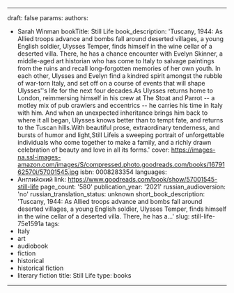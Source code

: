 ---
draft: false
params:
  authors:
  - Sarah Winman
  bookTitle: Still Life
  book_description: 'Tuscany, 1944: As Allied troops advance and bombs fall around
    deserted villages, a young English soldier, Ulysses Temper, finds himself in the
    wine cellar of a deserted villa. There, he has a chance encounter with Evelyn
    Skinner, a middle-aged art historian who has come to Italy to salvage paintings
    from the ruins and recall long-forgotten memories of her own youth. In each other,
    Ulysses and Evelyn find a kindred spirit amongst the rubble of war-torn Italy,
    and set off on a course of events that will shape Ulysses''s life for the next
    four decades.As Ulysses returns home to London, reimmersing himself in his crew
    at The Stoat and Parrot -- a motley mix of pub crawlers and eccentrics -- he carries
    his time in Italy with him. And when an unexpected inheritance brings him back
    to where it all began, Ulysses knows better than to tempt fate, and returns to
    the Tuscan hills.With beautiful prose, extraordinary tenderness, and bursts of
    humor and light,Still Lifeis a sweeping portrait of unforgettable individuals
    who come together to make a family, and a richly drawn celebration of beauty and
    love in all its forms.'
  cover: https://images-na.ssl-images-amazon.com/images/S/compressed.photo.goodreads.com/books/1679162570i/57001545.jpg
  isbn: 0008283354
  languages:
  - Английский
  link: https://www.goodreads.com/book/show/57001545-still-life
  page_count: '580'
  publication_year: '2021'
  russian_audioversion: 'no'
  russian_translation_status: unknown
  short_book_description: 'Tuscany, 1944: As Allied troops advance and bombs fall
    around deserted villages, a young English soldier, Ulysses Temper, finds himself
    in the wine cellar of a deserted villa. There, he has a...'
  slug: still-life-75e1591a
  tags:
  - Italy
  - art
  - audiobook
  - fiction
  - historical
  - historical fiction
  - literary fiction
title: Still Life
type: books
------
